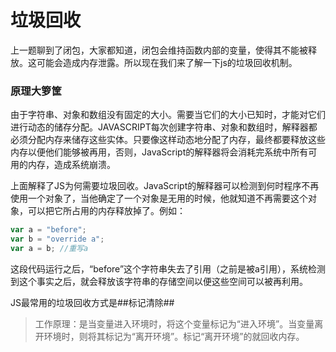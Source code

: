 # 垃圾回收

上一题聊到了闭包，大家都知道，闭包会维持函数内部的变量，使得其不能被释放。这可能会造成内存泄露。所以现在我们来了解一下js的垃圾回收机制。

### 原理大箩筐

由于字符串、对象和数组没有固定的大小。需要当它们的大小已知时，才能对它们进行动态的储存分配。JAVASCRIPT每次创建字符串、对象和数组时，解释器都必须分配内存来储存这些实体。只要像这样动态地分配了内存，最终都要释放这些内存以便他们能够被再用，否则，JavaScript的解释器将会消耗完系统中所有可用的内存，造成系统崩溃。

上面解释了JS为何需要垃圾回收。JavaScript的解释器可以检测到何时程序不再使用一个对象了，当他确定了一个对象是无用的时候，他就知道不再需要这个对象，可以把它所占用的内存释放掉了。例如：

```js
var a = "before";
var b = "override a";
var a = b; //重写a
```

这段代码运行之后，“before”这个字符串失去了引用（之前是被a引用），系统检测到这个事实之后，就会释放该字符串的存储空间以便这些空间可以被再利用。

JS最常用的垃圾回收方式是##标记清除##

> 工作原理：是当变量进入环境时，将这个变量标记为“进入环境”。当变量离开环境时，则将其标记为“离开环境”。标记“离开环境”的就回收内存。